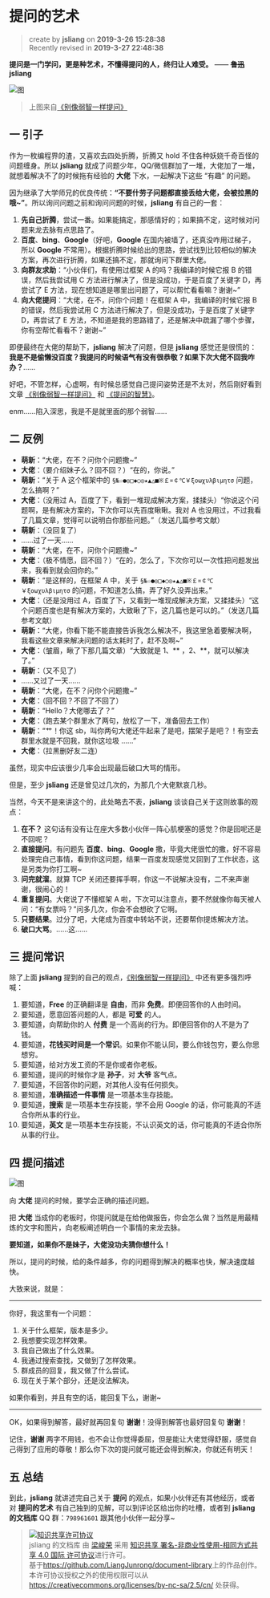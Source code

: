 提问的艺术
===

> create by **jsliang** on **2019-3-26 15:28:38**   
> Recently revised in **2019-3-27 22:48:38**

**提问是一门学问，更是种艺术，不懂得提问的人，终归让人难受。** —— **~~鲁迅~~jsliang**

![图](../../public-repertory/img/other-monologue-TheArtOfQuestioning-1.png)

> 上图来自[《别像弱智一样提问》](https://github.com/tangx/Stop-Ask-Questions-The-Stupid-Ways/blob/master/README.md)

## 一 引子

作为一枚编程界的渣，又喜欢去四处折腾，折腾又 hold 不住各种妖娆千奇百怪的问题缠身。所以 **jsliang** 就成了问题少年，QQ/微信群加了一堆，大佬加了一堆，就想着解决不了的时候拖有经验的 **大佬** 下水，一起解决下这些 “有趣” 的问题。

因为继承了大学师兄的优良传统：**“不要什劳子问题都直接丢给大佬，会被拉黑的哦~”**。所以询问问题之前和询问问题的时候，**jsliang** 有自己的一套：

1. **先自己折腾**，尝试一番。如果能搞定，那感情好的；如果搞不定，这时候对问题来龙去脉有点思路了。
2. **百度**、**bing**、**Google**（好吧，**Google** 在国内被墙了，还真没咋用过梯子，所以 **Google** 不常用）。根据折腾时候给出的思路，尝试找到比较相似的解决方案，再次进行折腾，如果还搞不定，那就询问下群里大佬。
3. **向群友求助**：“小伙伴们，有使用过框架 A 的吗？我编译的时候它报 B 的错误，然后我尝试用 C 方法进行解决了，但是没成功，于是百度了关键字 D，再尝试了 E 方法，现在想知道是哪里出问题了，可以帮忙看看嘛？谢谢~”
4. **向大佬提问**：“大佬，在不，问你个问题！在框架 A 中，我编译的时候它报 B 的错误，然后我尝试用 C 方法进行解决了，但是没成功，于是百度了关键字 D，再尝试了 E 方法，不知道是我的思路错了，还是解决中疏漏了哪个步骤，你有空帮忙看看不？谢谢~”

即便最终在大佬的帮助下，**jsliang** 解决了问题，但是 **jsliang** 感觉还是很慌的：**我是不是偷懒没百度？我提问的时候语气有没有很恭敬？如果下次大佬不回我咋办？**……

好吧，不管怎样，心虚啊，有时候总感觉自己提问姿势还是不太对，然后刚好看到文章 [《别像弱智一样提问》](https://github.com/tangx/Stop-Ask-Questions-The-Stupid-Ways/blob/master/README.md) 和 [《提问的智慧》](https://github.com/ryanhanwu/How-To-Ask-Questions-The-Smart-Way/blob/master/README-zh_CN.md)。

enm......陷入深思，我是不是就里面的那个弱智......

## 二 反例

* **萌新**：“大佬，在不？问你个问题撒~”
* **大佬**：（要介绍妹子么？回不回？）“在的，你说。”
* **萌新**：“关于 A 这个框架中的 `§№☆●◎□◆○◎★▲△■※￡¤￠℃￥ξοωχυλβιμητσ` 问题，怎么搞啊？”
* **大佬**：（没用过 A，百度了下，看到一堆现成解决方案，揉揉头）“你说这个问题啊，是有解决方案的，下次你可以先百度瞅瞅。我对 A 也没用过，不过我看了几篇文章，觉得可以说明白你那些问题。”（发送几篇参考文献）
* **萌新**：（没回复了）
* ……过了一天……
* **萌新**：“大佬，在不，问你个问题撒~”
* **大佬**：（极不情愿，回不回？）“在的，怎么了，下次你可以一次性把问题发出来，我看到就会回你的。”
* **萌新**：“是这样的，在框架 A 中，关于 `§№☆●◎□◆○◎★▲△■※￡¤￠℃￥ξοωχυλβιμητσ` 的问题，不知道怎么搞，弄了好久没弄出来。”
* **大佬**：（还是没用过 A，百度了下，又看到一堆现成解决方案，又揉揉头）“这个问题百度也是有解决方案的，大致瞅了下，这几篇也是可以的。”（发送几篇参考文献）
* **萌新**：“大佬，你看下能不能直接告诉我怎么解决不，我这里急着要解决啊，我看这些文章来解决问题的话太耗时了，赶不及啊~”
* **大佬**：（皱眉，瞅了下那几篇文章）“大致就是 1、** ，2、**，就可以解决了。”
* **萌新**：（又不见了）
* ……又过了一天……
* **萌新**：“大佬，在不？问你个问题撒~”
* **大佬**：（回不回？不回了不回了）
* **萌新**：“Hello？大佬哪去了？”
* **大佬**：（跑去某个群里水了两句，放松了一下，准备回去工作）
* **萌新**：“艹！你这 sb，叫你两句大佬还牛起来了是吧，摆架子是吧？！有空去群里水就是不回我，就你这垃圾 ……”
* **大佬**：（拉黑删好友二连）

虽然，现实中应该很少几率会出现最后破口大骂的情形。

但是，至少 **jsliang** 还是曾见过几次的，为那几个大佬默哀几秒。

当然，今天不是来讲这个的，此处略去不表，**jsliang** 谈谈自己关于这则故事的观点：

1. **在不？** 这句话有没有让在座大多数小伙伴一阵心肌梗塞的感觉？你是回呢还是不回呢？
2. **直接提问**。有问题先 **百度**、**bing**、**Google** 撒，毕竟大佬很忙的撒，好不容易处理完自己事情，看到你这问题，结果一百度发现感觉又回到了工作状态，这是另类为你打工啊~
3. **问完就溜**。就算 TCP 关闭还要挥手啊，你这一不说解决没有，二不来声谢谢，很闹心的！
4. **重复提问**。大佬说了不懂框架 A 啦，下次可以注意点，要不然就像你每天被人问：“有女票吗？”问多几次，你会不会想砍了它啊。
5. **只要结果**。过分了吧，大佬成为百度中转站不说，还要帮你提炼解决方法。
6. **破口大骂**。……这……

## 三 提问常识

除了上面 **jsliang** 提到的自己的观点，[《别像弱智一样提问》](https://github.com/tangx/Stop-Ask-Questions-The-Stupid-Ways/blob/master/README.md) 中还有更多强烈呼喊：

1. 要知道，**Free** 的正确翻译是 **自由**，而非 **免费**。即便回答你的人由时间。
2. 要知道，愿意回答问题的人，都是 **可爱** 的人。
3. 要知道，向帮助你的人 **付费** 是一个高尚的行为。即便回答你的人不是为了钱。
4. 要知道，**花钱买时间是一个常识**。如果你不能认同，要么你钱包穷，要么你思想穷。
5. 要知道，给对方发工资的不是你或者你老板。
6. 要知道，提问的时候你才是 **孙子**，对 **大爷** 客气点。
7. 要知道，不回答你的问题，对其他人没有任何损失。
8. 要知道，**准确描述一件事情** 是一项基本生存技能。
9. 要知道，**搜索** 是一项基本生存技能，学不会用 Google 的话，你可能真的不适合你所从事的行业。
10. 要知道，**英文** 是一项基本生存技能，不认识英文的话，你可能真的不适合你所从事的行业。

## 四 提问描述

![图](../../public-repertory/img/other-monologue-TheArtOfQuestioning-2.jpg)

向 **大佬** 提问的时候，要学会正确的描述问题。

把 **大佬** 当成你的老板时，你提问就是在给他做报告，你会怎么做？当然是用最精炼的文字和图片，向老板阐述明白一个事情的来龙去脉。

**要知道，如果你不是妹子，大佬没功夫猜你想什么！**

所以，提问的时候，给的条件越多，你的问题得到解决的概率也快，解决速度越快。

大致来说，就是：

---

你好，我这里有一个问题：

1. 关于什么框架，版本是多少。
2. 我想要实现怎样效果。
3. 我自己做出了什么效果。
4. 我通过搜索查找，又做到了怎样效果。
5. 群成员的回复，我又做了什么尝试。
6. 现在关于某个部分，还是没法解决。

如果你看到，并且有空的话，能回复下么，谢谢~

---

OK，如果得到解答，最好就再回复句 **谢谢**！没得到解答也最好回复句 **谢谢**！

记住，**谢谢** 两字不用钱，也不会让你觉得委屈，但是能让大佬觉得舒服，感觉自己得到了应用的尊敬！那么你下次的提问就可能还会得到解决，你就还有明天！

## 五 总结

到此，**jsliang** 就讲述完自己关于 **提问** 的观点，如果小伙伴还有其他经历，或者对 **提问的艺术** 有自己独到的见解，可以到评论区给出你的吐槽，或者到 **jsliang 的文档库** QQ 群：`798961601` 跟其他小伙伴一起分享~ 

> <a rel="license" href="http://creativecommons.org/licenses/by-nc-sa/4.0/"><img alt="知识共享许可协议" style="border-width:0" src="https://i.creativecommons.org/l/by-nc-sa/4.0/88x31.png" /></a><br /><span xmlns:dct="http://purl.org/dc/terms/" property="dct:title">jsliang 的文档库</span> 由 <a xmlns:cc="http://creativecommons.org/ns#" href="https://github.com/LiangJunrong/document-library" property="cc:attributionName" rel="cc:attributionURL">梁峻荣</a> 采用 <a rel="license" href="http://creativecommons.org/licenses/by-nc-sa/4.0/">知识共享 署名-非商业性使用-相同方式共享 4.0 国际 许可协议</a>进行许可。<br />基于<a xmlns:dct="http://purl.org/dc/terms/" href="https://github.com/LiangJunrong/document-library" rel="dct:source">https://github.com/LiangJunrong/document-library</a>上的作品创作。<br />本许可协议授权之外的使用权限可以从 <a xmlns:cc="http://creativecommons.org/ns#" href="https://creativecommons.org/licenses/by-nc-sa/2.5/cn/" rel="cc:morePermissions">https://creativecommons.org/licenses/by-nc-sa/2.5/cn/</a> 处获得。